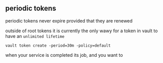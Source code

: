 ## periodic tokens

periodic tokens never expire provided that they are renewed

outside of root tokens it is currently the only wawy for a token in vault to have an `unlimited lifetime`

`vault token create -period=30m -policy=default`

when your service is completed its job, and you want to 